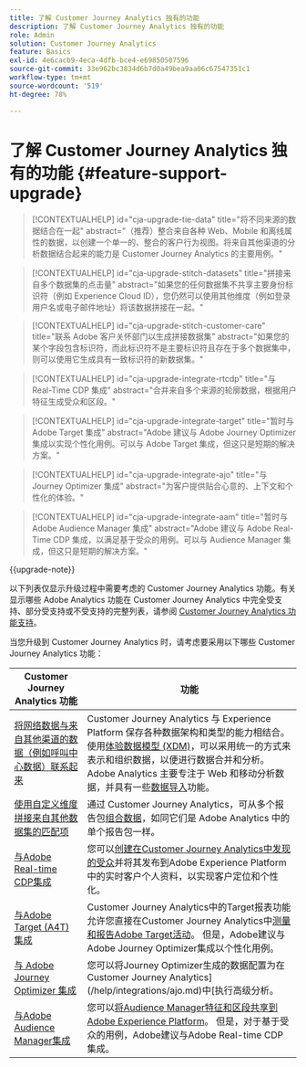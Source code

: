 ```yaml
---
title: 了解 Customer Journey Analytics 独有的功能
description: 了解 Customer Journey Analytics 独有的功能
role: Admin
solution: Customer Journey Analytics
feature: Basics
exl-id: 4e6cacb9-4eca-4dfb-bce4-e69850507596
source-git-commit: 33e962bc3834d6b7d0a49bea9aa06c67547351c1
workflow-type: tm+mt
source-wordcount: '519'
ht-degree: 78%

---
```


# 了解 Customer Journey Analytics 独有的功能 {#feature-support-upgrade}

<!-- markdownlint-disable MD034 -->

>[!CONTEXTUALHELP]
>id="cja-upgrade-tie-data"
>title="将不同来源的数据结合在一起"
>abstract="（推荐）整合来自各种 Web、Mobile 和离线属性的数据，以创建一个单一的、整合的客户行为视图。将来自其他渠道的分析数据结合起来的能力是 Customer Journey Analytics 的主要用例。"

<!-- markdownlint-enable MD034 -->

<!-- markdownlint-disable MD034 -->

>[!CONTEXTUALHELP]
>id="cja-upgrade-stitch-datasets"
>title="拼接来自多个数据集的点击量"
>abstract="如果您的任何数据集不共享主要身份标识符（例如 Experience Cloud ID），您仍然可以使用其他维度（例如登录用户名或电子邮件地址）将该数据拼接在一起。"

<!-- markdownlint-enable MD034 -->

<!-- markdownlint-disable MD034 -->

>[!CONTEXTUALHELP]
>id="cja-upgrade-stitch-customer-care"
>title="联系 Adobe 客户关怀部门以生成拼接数据集"
>abstract="如果您的某个字段包含标识符，而此标识符不是主要标识符且存在于多个数据集中，则可以使用它生成具有一致标识符的新数据集。"

<!-- markdownlint-enable MD034 -->

<!-- markdownlint-disable MD034 -->

>[!CONTEXTUALHELP]
>id="cja-upgrade-integrate-rtcdp"
>title="与 Real-Time CDP 集成"
>abstract="合并来自多个来源的轮廓数据，根据用户特征生成受众和区段。"

<!-- markdownlint-enable MD034 -->

<!-- markdownlint-disable MD034 -->

>[!CONTEXTUALHELP]
>id="cja-upgrade-integrate-target"
>title="暂时与 Adobe Target 集成"
>abstract="Adobe 建议与 Adobe Journey Optimizer 集成以实现个性化用例。可以与 Adobe Target 集成，但这只是短期的解决方案。"

<!-- markdownlint-enable MD034 -->

<!-- markdownlint-disable MD034 -->

>[!CONTEXTUALHELP]
>id="cja-upgrade-integrate-ajo"
>title="与 Journey Optimizer 集成"
>abstract="为客户提供贴合心意的、上下文和个性化的体验。"

<!-- markdownlint-enable MD034 -->

<!-- markdownlint-disable MD034 -->

>[!CONTEXTUALHELP]
>id="cja-upgrade-integrate-aam"
>title="暂时与 Adobe Audience Manager 集成"
>abstract="Adobe 建议与 Adobe Real-Time CDP 集成，以满足基于受众的用例。可以与 Audience Manager 集成，但这只是短期的解决方案。"

<!-- markdownlint-enable MD034 -->

{{upgrade-note}}

以下列表仅显示升级过程中需要考虑的 Customer Journey Analytics 功能。有关显示哪些 Adobe Analytics 功能在 Customer Journey Analytics 中完全受支持、部分受支持或不受支持的完整列表，请参阅 [Customer Journey Analytics 功能支持](/help/getting-started/aa-vs-cja/cja-aa.md)。

当您升级到 Customer Journey Analytics 时，请考虑要采用以下哪些 Customer Journey Analytics 功能：

| Customer Journey Analytics 功能 | 功能 |
|---------|----------|
| [将网络数据与来自其他渠道的数据（例如呼叫中心数据）联系起来](https://experienceleague.adobe.com/zh-hans/docs/analytics-platform/using/cja-usecases/cross-channel/cross-channel) | Customer Journey Analytics 与 Experience Platform 保存各种数据架构和类型的能力相结合。使用[体验数据模型 (XDM)](https://experienceleague.adobe.com/docs/experience-platform/xdm/home.html)，可以采用统一的方式来表示和组织数据，以便进行数据合并和分析。Adobe Analytics 主要专注于 Web 和移动分析数据，并具有一些[数据导入](https://experienceleague.adobe.com/docs/analytics/import/home.html)功能。 |
| [使用自定义维度拼接来自其他数据集的匹配项](https://experienceleague.adobe.com/zh-hans/docs/analytics-platform/using/stitching/overview) | 通过 Customer Journey Analytics，可从多个报告包[组合数据](/help/connections/combined-dataset.md)，如同它们是 Adobe Analytics 中的单个报告包一样。 |
| [与Adobe Real-time CDP集成](/help/components/audiences/audiences-overview.md) | 您可以[创建在Customer Journey Analytics中发现的受众](/help/components/audiences/audiences-overview.md)并将其发布到Adobe Experience Platform中的实时客户个人资料，以实现客户定位和个性化。 |
| [与Adobe Target (A4T)集成](/help/integrations/at.md) | Customer Journey Analytics中的Target报表功能允许您直接在Customer Journey Analytics中[测量和报告Adobe Target活动](/help/integrations/at.md)。 但是，Adobe建议与Adobe Journey Optimizer集成以个性化用例。 |
| [与 Adobe Journey Optimizer 集成](/help/integrations/ajo.md) | 您可以将Journey Optimizer生成的数据配置为在Customer Journey Analytics](/help/integrations/ajo.md)中[执行高级分析。 |
| [与Adobe Audience Manager集成](https://experienceleague.adobe.com/en/docs/audience-manager/user-guide/implementation-integration-guides/integration-experience-platform/aam-aep-audience-sharing) | 您可以[将Audience Manager特征和区段共享到Adobe Experience Platform](https://experienceleague.adobe.com/en/docs/audience-manager/user-guide/implementation-integration-guides/integration-experience-platform/aam-aep-audience-sharing)。 但是，对于基于受众的用例，Adobe建议与Adobe Real-time CDP集成。 |
